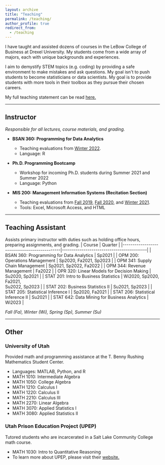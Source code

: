 ```yaml
---
layout: archive
title: "Teaching"
permalink: /teaching/
author_profile: true
redirect_from:
  - /teaching
---
```


I have taught and assisted dozens of courses in the LeBow College of Business at Drexel University. My students come from a wide array of majors, each with unique backgrounds and experiences. 

I aim to demystify STEM topics (e.g. coding) by providing a safe environment to make mistakes and ask questions. My goal isn't to push students to become statisticians or data scientists. My goal is to provide students with more tools in their toolbox as they pursue their chosen careers. 


My full teaching statement can be read <a href="/files/BuhlerTeachingStatement.pdf" target="_blank" rel="noopener noreferrer"> here. </a> 

---

## Instructor
*Responsible for all lectures, course materials, and grading.*
- **BSAN 360: Programming for Data Analytics**
	- Teaching evaluations from <a href="/files/BSAN-360_Winter2022.pdf" target="_blank" rel="noopener noreferrer">Winter 2022</a>.
	- Language: R


- **Ph.D. Programming Bootcamp**
	- Workshop for incoming Ph.D. students during Summer 2021 and Summer 2022
	- Language: Python 

- **MIS 200: Management Information Systems (Recitation Section)**

	- Teaching evaluations from <a href="/files/MIS-200_Fall2019.pdf" target="_blank" rel="noopener noreferrer">Fall 2019</a>,  <a href="/files/MIS-200_Fall2020.pdf" target="_blank" rel="noopener noreferrer">Fall 2020</a>, and <a href="/files/MIS-200_Winter2021.pdf" target="_blank" rel="noopener noreferrer">Winter 2021</a>. 
	-  Tools: Excel, Microsoft Access, and HTML
	
---

## Teaching Assistant
Assists primary instructor with duties such as holding office hours, preparing assignments, and grading.
| Course                                       | Quarter                                   |
|----------------------------------------------|-------------------------------------------|
| BSAN 360: Programming for Data Analytics     | Sp2021                                    |
| OPM 200: Operations Management               | Sp2020, Fa2021, Sp2023                    |
| OPM 341: Supply Chain Management             | Sp2021, Sp2022, Fa2022                    |
| OPM 344: Revenue Management                  | Fa2022                                    |
| OPR 320: Linear Models for Decision Making   | Su2020, Sp2021                            |
| STAT 201: Intro to Business Statistics       | Wi2020, Sp2020, Fa2021,<br>Su2022, Sp2023 |
| STAT 202: Business Statistics II             | Su2021, Sp2023                            |
| STAT 205: Statistical Inference I            | Sp2020, Fa2021                            |
| STAT 206: Statistical Inference II           | Su2021                                    |
| STAT 642: Data Mining for Business Analytics | Wi2023                                    |
  
*Fall (Fa), Winter (Wi), Spring (Sp), Summer (Su)* <td colspan=1>

---


## Other
### University of Utah
Provided math and programming assistance at the T. Benny Rushing Mathematics Student Center.

- Languages: MATLAB, Python, and R
- MATH 1010: Intermediate Algebra
- MATH 1050: College Algebra
- MATH 1210: Calculus I 
- MATH 1220: Calculus II
- MATH 2210: Calculus III
- MATH 2270: Linear Algebra
- MATH 3070: Applied Statistics I
- MATH 3080: Applied Statistics II

### Utah Prison Education Project (UPEP)
Tutored students who are incarcerated in a Salt Lake Community College math course.
- MATH 1030: Intro to Quantitative Reasoning 
- To learn more about UPEP,  please visit their <a href="https://prisoneducationproject.utah.edu/" target="_blank" rel="noopener noreferrer">website.</a>
